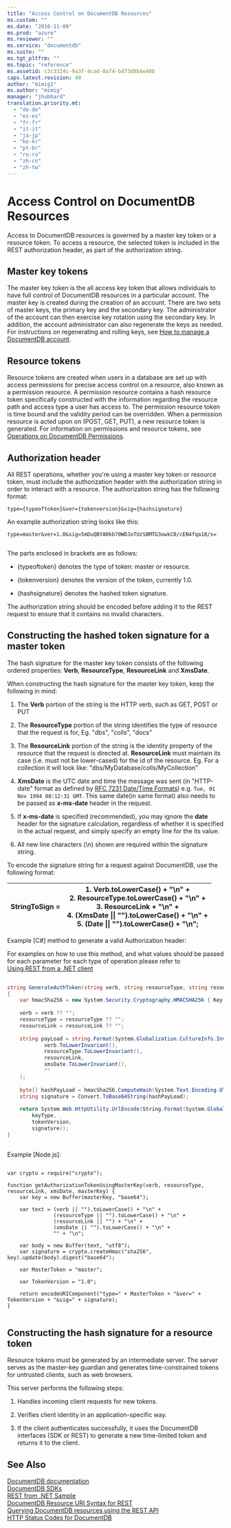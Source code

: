 ```yaml
---
title: "Access Control on DocumentDB Resources"
ms.custom: ""
ms.date: "2016-11-09"
ms.prod: "azure"
ms.reviewer: ""
ms.service: "documentdb"
ms.suite: ""
ms.tgt_pltfrm: ""
ms.topic: "reference"
ms.assetid: c3c3324c-9a3f-4cad-8a74-bd73d8b4e40b
caps.latest.revision: 40
author: "mimig1"
ms.author: "mimig"
manager: "jhubbard"
translation.priority.mt: 
  - "de-de"
  - "es-es"
  - "fr-fr"
  - "it-it"
  - "ja-jp"
  - "ko-kr"
  - "pt-br"
  - "ru-ru"
  - "zh-cn"
  - "zh-tw"
---
```

# Access Control on DocumentDB Resources
  Access to DocumentDB resources is governed by a master key token or a resource token. To access a resource, the selected token is included in the REST authorization header, as part of the authorization string.  
  
## Master key tokens  
 The master key token is the all access key token that allows individuals to have full control of DocumentDB resources in a particular account. The master key is created during the creation of an account. There are two sets of master keys, the primary key and the secondary key. The administrator of the account can then exercise key rotation using the secondary key. In addition, the account administrator can also regenerate the keys as needed. For instructions on regenerating and rolling keys, see [How to manage a DocumentDB account](http://azure.microsoft.com/documentation/articles/documentdb-manage-account/).  
  
## Resource tokens  
 Resource tokens are created when users in a database are set up with access permissions for precise access control on a resource, also known as a permission resource. A permission resource contains a hash resource token specifically constructed with the information regarding the resource path and access type a user has access to. The permission resource token is time bound and the validity period can be overridden. When a permission resource is acted upon on (POST, GET, PUT), a new resource token is generated. For information on permissions and resource tokens, see [Operations on DocumentDB Permissions](permissions.md).  
  
## Authorization header  
 All REST operations, whether you're using a master key token or resource token, must include the authorization header with the authorization string in order to interact with a resource. The authorization string has the following format:  
  
```  
type={typeoftoken}&ver={tokenversion}&sig={hashsignature}  
```  
  
 An example authorization string looks like this:  
  
```  
type=master&ver=1.0&sig=5mDuQBYA0kb70WDJoTUzSBMTG3owkC0/cEN4fqa18/s=  
  
```  
  
 The parts enclosed in brackets are as follows:  
  
-   {typeoftoken} denotes the type of token: master or resource.  
  
-   {tokenversion} denotes the version of the token, currently 1.0.  
  
-   {hashsignature} denotes the hashed token signature.  
  
 The authorization string should be encoded before adding it to the REST request to ensure that it contains no invalid characters.  
  
##  <a name="constructkeytoken"></a> Constructing the hashed token signature for a master token  
 The hash signature for the master key token consists of the following ordered properties: **Verb**, **ResourceType**, **ResourceLink** and **XmsDate**.  
  
 When constructing the hash signature for the master key token, keep the following in mind:  
  
1.  The **Verb** portion of the string is the HTTP verb, such as GET, POST or PUT  
  
2.  The **ResourceType** portion of the string identifies the type of resource that the request is for, Eg. "dbs", "colls", "docs"  
  
3.  The **ResourceLink** portion of the string is the identity property of the resource that the request is directed at.                          **ResourceLink** must maintain its case (i.e. must not be lower-cased) for the id of the resource. Eg. For a collection it will look like: "dbs/MyDatabase/colls/MyCollection"  
  
4.  **XmsDate** is the UTC date and time the message was sent (in "HTTP-date" format as defined by [RFC 7231 Date/Time Formats](http://tools.ietf.org/html/rfc7231#section-7.1.1.1)) e.g. `Tue, 01 Nov 1994 08:12:31 GMT`. This same date(in same format) also needs to be passed as **x-ms-date** header in the request.
  
5.  If **x-ms-date** is specified (recommended), you may ignore the **date** header for the signature calculation, regardless of whether it is specified in the actual request, and simply specify an empty line for the its value.  
  
6.  All new line characters (\n) shown are required within the signature string.  
  
 To encode the signature string for a request against DocumentDB, use the following format:  
  
|StringToSign =|1.  Verb.toLowerCase() + "\n" +<br />2.  ResourceType.toLowerCase() + "\n" +<br />3.  ResourceLink + "\n" +<br />4.  (XmsDate &#124;&#124; "").toLowerCase() + "\n" +<br />5.  (Date &#124;&#124; "").toLowerCase() + "\n";|  
|-|-|  
  
 Example [C#] method to generate a valid Authorization header:  
  
 For examples on how to use this method, and what values should be passed for each parameter for each type of operation please refer to   
      [Using REST from a .NET client](https://github.com/Azure/azure-documentdb-dotnet/tree/master/samples/rest-from-.net)  
  
```c#  
  
string GenerateAuthToken(string verb, string resourceType, string resourceLink, string xmsDate, string key, string keyType, string tokenVersion)  
{  
    var hmacSha256 = new System.Security.Cryptography.HMACSHA256 { Key = Convert.FromBase64String(key) };  
    
    verb = verb ?? "";  
    resourceType = resourceType ?? "";
    resourceLink = resourceLink ?? "";
  
    string payLoad = string.Format(System.Globalization.CultureInfo.InvariantCulture, "{0}\n{1}\n{2}\n{3}\n{4}\n",  
            verb.ToLowerInvariant(),  
            resourceType.ToLowerInvariant(),  
            resourceLink,  
            xmsDate.ToLowerInvariant(),  
            ""  
    );  
  
    byte[] hashPayLoad = hmacSha256.ComputeHash(System.Text.Encoding.UTF8.GetBytes(payLoad));  
    string signature = Convert.ToBase64String(hashPayLoad);  
  
    return System.Web.HttpUtility.UrlEncode(String.Format(System.Globalization.CultureInfo.InvariantCulture, "type={0}&ver={1}&sig={2}",  
        keyType,  
        tokenVersion,  
        signature));  
}  
  
```  
  
 Example [Node.js]:  
  
```jscript  
  
var crypto = require("crypto");  
  
function getAuthorizationTokenUsingMasterKey(verb, resourceType, resourceLink, xmsDate, masterKey) {  
    var key = new Buffer(masterKey, "base64");  
  
    var text = (verb || "").toLowerCase() + "\n" +   
               (resourceType || "").toLowerCase() + "\n" +   
               (resourceLink || "") + "\n" +   
               (xmsDate || "").toLowerCase() + "\n" +   
               "" + "\n";  
  
    var body = new Buffer(text, "utf8");  
    var signature = crypto.createHmac("sha256", key).update(body).digest("base64");  
  
    var MasterToken = "master";  
  
    var TokenVersion = "1.0";  
  
    return encodeURIComponent("type=" + MasterToken + "&ver=" + TokenVersion + "&sig=" + signature);  
}  
  
```  
  
##  <a name="constructresourcetoken"></a> Constructing the hash signature for a resource token  
 Resource tokens must be generated by an intermediate server. The server serves as the master-key guardian and generates time-constrained tokens for untrusted clients, such as web browsers.  
  
 This server performs the following steps:  
  
1.  Handles incoming client requests for new tokens.  
  
2.  Verifies client identity in an application-specific way.  
  
3.  If the client authenticates successfully, it uses the DocumentDB interfaces (SDK or REST) to generate a new time-limited token and returns it to the client.  
  
## See Also  
 [DocumentDB documentation](http://azure.microsoft.com/documentation/services/documentdb/)   
 [DocumentDB SDKs](https://azure.microsoft.com/documentation/articles/documentdb-sdk-dotnet/)   
 [REST from .NET Sample](https://github.com/Azure/azure-documentdb-dotnet/tree/master/samples/rest-from-.net)   
 [DocumentDB Resource URI Syntax for REST](documentdb-resource-uri-syntax-for-rest.md)   
 [Querying DocumentDB resources using the REST API](querying-documentdb-resources-using-the-rest-api.md)   
 [HTTP Status Codes for DocumentDB](http-status-codes-for-documentdb.md)  
  
  
